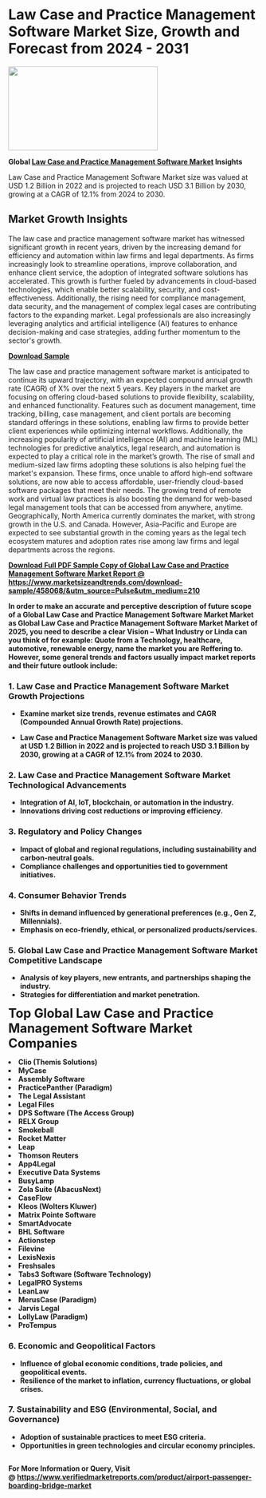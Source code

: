<H1>Law Case and Practice Management Software Market Size, Growth and Forecast from 2024 - 2031</H1><img class="aligncenter size-medium wp-image-584254" src="https://thirdeyenews.in/wp-content/uploads/2024/09/Global-Market-Research-300x168.jpeg" alt="" width="300" height="168" /><p><strong>Global&nbsp;<a href="https://www.marketsizeandtrends.com/download-sample/458068/&amp;utm_source=Pulse&amp;utm_medium=210">Law Case and Practice Management Software Market</a> Insights</strong></p><p>Law Case and Practice Management Software Market size was valued at USD 1.2 Billion in 2022 and is projected to reach USD 3.1 Billion by 2030, growing at a CAGR of 12.1% from 2024 to 2030.</p><p><h2>Market Growth Insights</h2> <p>The law case and practice management software market has witnessed significant growth in recent years, driven by the increasing demand for efficiency and automation within law firms and legal departments. As firms increasingly look to streamline operations, improve collaboration, and enhance client service, the adoption of integrated software solutions has accelerated. This growth is further fueled by advancements in cloud-based technologies, which enable better scalability, security, and cost-effectiveness. Additionally, the rising need for compliance management, data security, and the management of complex legal cases are contributing factors to the expanding market. Legal professionals are also increasingly leveraging analytics and artificial intelligence (AI) features to enhance decision-making and case strategies, adding further momentum to the sector's growth.</p> <p><strong><a href="#">Download Sample</a></strong></p> <p>The law case and practice management software market is anticipated to continue its upward trajectory, with an expected compound annual growth rate (CAGR) of X% over the next 5 years. Key players in the market are focusing on offering cloud-based solutions to provide flexibility, scalability, and enhanced functionality. Features such as document management, time tracking, billing, case management, and client portals are becoming standard offerings in these solutions, enabling law firms to provide better client experiences while optimizing internal workflows. Additionally, the increasing popularity of artificial intelligence (AI) and machine learning (ML) technologies for predictive analytics, legal research, and automation is expected to play a critical role in the market’s growth. The rise of small and medium-sized law firms adopting these solutions is also helping fuel the market's expansion. These firms, once unable to afford high-end software solutions, are now able to access affordable, user-friendly cloud-based software packages that meet their needs. The growing trend of remote work and virtual law practices is also boosting the demand for web-based legal management tools that can be accessed from anywhere, anytime. Geographically, North America currently dominates the market, with strong growth in the U.S. and Canada. However, Asia-Pacific and Europe are expected to see substantial growth in the coming years as the legal tech ecosystem matures and adoption rates rise among law firms and legal departments across the regions.</p> <p><strong><a href="#"></p><p><span class=""><strong>Download Full PDF Sample Copy of Global Law Case and Practice Management Software Market Report</strong> @ <a href="https://www.marketsizeandtrends.com/download-sample/458068/&amp;utm_source=Pulse&amp;utm_medium=210" target="_blank">https://www.marketsizeandtrends.com/download-sample/458068/&amp;utm_source=Pulse&amp;utm_medium=210</a></span></p><p>In order to make an accurate and perceptive description of future scope of a Global&nbsp;Law Case and Practice Management Software Market Market as Global&nbsp;Law Case and Practice Management Software Market Market of 2025, you need to describe a clear Vision &ndash; What Industry or Linda can you think of for example: Quote from a Technology, healthcare, automotive, renewable energy, name the market you are Reffering to. However, some general trends and factors usually impact market reports and their future outlook include:</p><h3>1.&nbsp;<strong>Law Case and Practice Management Software Market Growth Projections</strong></h3><ul><li>Examine market size trends, revenue estimates and CAGR (Compounded Annual Growth Rate) projections.</li><li><p>Law Case and Practice Management Software Market size was valued at USD 1.2 Billion in 2022 and is projected to reach USD 3.1 Billion by 2030, growing at a CAGR of 12.1% from 2024 to 2030.</p></li></ul><h3>2.&nbsp;<strong>Law Case and Practice Management Software Market Technological Advancements</strong></h3><ul><li>Integration of AI, IoT, blockchain, or automation in the industry.</li><li>Innovations driving cost reductions or improving efficiency.</li></ul><h3>3.&nbsp;<strong>Regulatory and Policy Changes</strong></h3><ul><li>Impact of global and regional regulations, including sustainability and carbon-neutral goals.</li><li>Compliance challenges and opportunities tied to government initiatives.</li></ul><h3>4.&nbsp;<strong>Consumer Behavior Trends</strong></h3><ul><li>Shifts in demand influenced by generational preferences (e.g., Gen Z, Millennials).</li><li>Emphasis on eco-friendly, ethical, or personalized products/services.</li></ul><h3>5.&nbsp;<strong>Global Law Case and Practice Management Software Market Competitive Landscape</strong></h3><ul><li>Analysis of key players, new entrants, and partnerships shaping the industry.</li><li>Strategies for differentiation and market penetration.</li></ul><p data-pm-slice="1 1 []"><span style="color: inherit; font-family: inherit; font-size: 25px;">Top Global Law Case and Practice Management Software Market Companies</span></p><div class="" data-test-id=""><p><li>Clio (Themis Solutions)</li><li> MyCase</li><li> Assembly Software</li><li> PracticePanther (Paradigm)</li><li> The Legal Assistant</li><li> Legal Files</li><li> DPS Software (The Access Group)</li><li> RELX Group</li><li> Smokeball</li><li> Rocket Matter</li><li> Leap</li><li> Thomson Reuters</li><li> App4Legal</li><li> Executive Data Systems</li><li> BusyLamp</li><li> Zola Suite (AbacusNext)</li><li> CaseFlow</li><li> Kleos (Wolters Kluwer)</li><li> Matrix Pointe Software</li><li> SmartAdvocate</li><li> BHL Software</li><li> Actionstep</li><li> Filevine</li><li> LexisNexis</li><li> Freshsales</li><li> Tabs3 Software (Software Technology)</li><li> LegalPRO Systems</li><li> LeanLaw</li><li> MerusCase (Paradigm)</li><li> Jarvis Legal</li><li> LollyLaw (Paradigm)</li><li> ProTempus</li></p></div><h3>6.&nbsp;<strong>Economic and Geopolitical Factors</strong></h3><ul><li>Influence of global economic conditions, trade policies, and geopolitical events.</li><li>Resilience of the market to inflation, currency fluctuations, or global crises.</li></ul><h3>7.&nbsp;<strong>Sustainability and ESG (Environmental, Social, and Governance)</strong></h3><ul><li>Adoption of sustainable practices to meet ESG criteria.</li><li>Opportunities in green technologies and circular economy principles.</li></ul><h2><strong style="font-size: 14px;">For More Information or Query, Visit @&nbsp;</strong><a style="background-color: #ffffff; font-size: 14px;" href="https://www.marketsizeandtrends.com/report/law-case-and-practice-management-software-market/" target="_blank">https://www.verifiedmarketreports.com/product/airport-passenger-boarding-bridge-market</a></h2>

